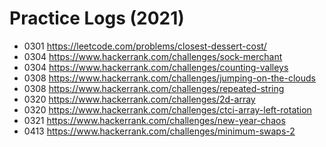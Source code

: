 # Practice Logs (2021)

- 0301 https://leetcode.com/problems/closest-dessert-cost/
- 0304 https://www.hackerrank.com/challenges/sock-merchant
- 0304 https://www.hackerrank.com/challenges/counting-valleys
- 0308 https://www.hackerrank.com/challenges/jumping-on-the-clouds
- 0308 https://www.hackerrank.com/challenges/repeated-string
- 0320 https://www.hackerrank.com/challenges/2d-array
- 0320 https://www.hackerrank.com/challenges/ctci-array-left-rotation
- 0321 https://www.hackerrank.com/challenges/new-year-chaos
- 0413 https://www.hackerrank.com/challenges/minimum-swaps-2
